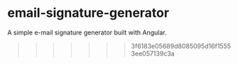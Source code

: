 # email-signature-generator
A simple e-mail signature generator built with Angular.
>>>>>>> 3f6183e05689d8085095d16f15553ee057139c3a
